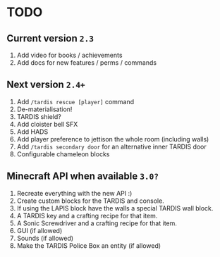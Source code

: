 # TODO

## Current version `2.3`
1. Add video for books / achievements
2. Add docs for new features / perms / commands

## Next version `2.4+`
1. Add `/tardis rescue [player]` command
2. De-materialisation!
3. TARDIS shield?
4. Add cloister bell SFX
5. Add HADS
6. Add player preference to jettison the whole room (including walls)
7. Add `/tardis secondary door` for an alternative inner TARDIS door
8. Configurable chameleon blocks

## Minecraft API when available `3.0?`
1. Recreate everything with the new API :)
2. Create custom blocks for the TARDIS and console.
3. If using the LAPIS block have the walls a special TARDIS wall block.
4. A TARDIS key and a crafting recipe for that item.
5. A Sonic Screwdriver and a crafting recipe for that item.
6. GUI (if allowed)
7. Sounds (if allowed)
8. Make the TARDIS Police Box an entity (if allowed)
